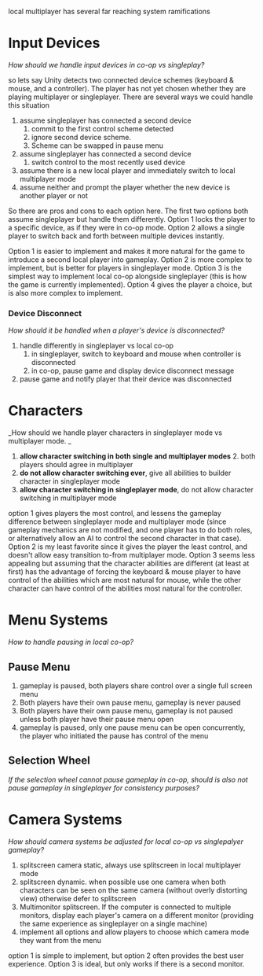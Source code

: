 local multiplayer has several far reaching system ramifications 

# Input Devices
_How should we handle input devices in co-op vs singleplay?_

so lets say Unity detects two connected device schemes (keyboard & mouse, and a controller).  The player has not yet chosen whether they are playing multiplayer or singleplayer.  There are several ways we could handle this situation

1. assume singleplayer has connected a second device
	1. commit to the first control scheme detected
	2. ignore second device scheme.
	3. Scheme can be swapped in pause menu
2. assume singleplayer has connected a second device
	1. switch control to the most recently used device
3. assume there is a new local player and immediately switch to local multiplayer mode
4. assume neither and prompt the player whether the new device is another player or not

So there are pros and cons to each option here.  The first two options both assume singleplayer but handle them differently.  Option 1 locks the player to a specific device, as if they were in co-op mode.  Option 2 allows a single player to switch back and forth between multiple devices instantly.

Option 1 is easier to implement and makes it more natural for the game to introduce a second local player into gameplay.  Option 2 is more complex to implement, but is better for players in singleplayer mode.  Option 3 is the simplest way to implement local co-op alongside singleplayer (this is how the game is currently implemented).  Option 4 gives the player a choice, but is also more complex to implement.


### Device Disconnect
*How should it be handled when a player's device is disconnected?*

1. handle differently in singleplayer vs local co-op
	1. in singleplayer, switch to keyboard and mouse when controller is disconnected
	2. in co-op, pause game and display device disconnect message
2. pause game and notify player that their device was disconnected

# Characters
_How should we handle player characters in singleplayer mode vs multiplayer mode.  _

1. **allow character switching in both single and multiplayer modes**
	2. both players should agree in multiplayer
2. **do not allow character switching ever**, give all abilities to builder character in singleplayer mode
3. **allow character switching in singleplayer mode**, do not allow character switching in multiplayer mode

option 1 gives players the most control, and lessens the gameplay difference between singleplayer mode and multiplayer mode (since gameplay mechanics are not modified, and one player has to do both roles, or alternatively allow an AI to control the second character in that case).  Option 2 is my least favorite since it gives the player the least control, and doesn't allow easy transition to-from multiplayer mode.  Option 3 seems less appealing but assuming that the character abilities are different (at least at first) has the advantage of forcing the keyboard & mouse player to have control of the abilities which are most natural for mouse, while the other character can have control of the abilities most natural for the controller.


# Menu Systems
_How to handle pausing in local co-op?_

## Pause Menu

1. gameplay is paused, both players share control over a single full screen menu
2. Both players have their own pause menu, gameplay is never paused
3. Both players have their own pause menu, gameplay is not paused unless both player have their pause menu open
4. gameplay is paused, only one pause menu can be open concurrently, the player who initiated the pause has control of the menu

## Selection Wheel
*If the selection wheel cannot pause gameplay in co-op, should is also not pause gameplay in singleplayer for consistency purposes?*

# Camera Systems
_How should camera systems be adjusted for local co-op vs singlepalyer gameplay?_

1. splitscreen camera static, always use splitscreen in local multiplayer mode
2. splitscreen dynamic.  when possible use one camera when both characters can be seen on the same camera (without overly distorting view) otherwise defer to splitscreen
3. Multimonitor splitscreen.  If the computer is connected to multiple monitors, display each player's camera on a different monitor (providing the same experience as singleplayer on a single machine)
4. implement all options and allow players to choose which camera mode they want from the menu

option 1 is simple to implement, but option 2 often provides the best user experience.  Option 3 is ideal, but only works if there is a second monitor.

